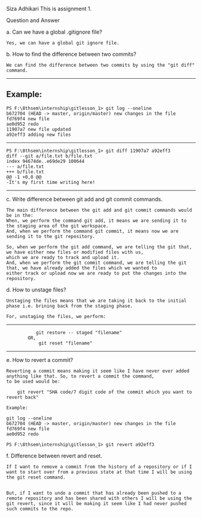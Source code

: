 Siza Adhikari 
This is assignment 1.


Question and Answer 

a. Can we have a global .gitignore file?

    Yes, we can have a global git ignore file.


b. How to find the difference between two commits?

    We can find the difference between two commits by using the "git diff" command. 

-----

  Example:
------
    PS F:\8thsem\internship\gitlesson_1> git log --oneline
    b672704 (HEAD -> master, origin/master) new changes in the file
    fd769f4 new file
    ae0d952 redo
    11907a7 new file updated
    a92eff3 adding new files
-------
    PS F:\8thsem\internship\gitlesson_1> git diff 11907a7 a92eff3
    diff --git a/file.txt b/file.txt
    index 94674de..e69de29 100644
    --- a/file.txt
    +++ b/file.txt
    @@ -1 +0,0 @@
    -It's my first time writing here! 
------

c. Write difference between git add and git commit commands.

    The main difference between the git add and git commit commands would be in the:
    When, we perform the command git add, it means we are sending it to the staging area of the git workspace. 
    And, when we perform the command git commit, it means now we are sending it to the git repository. 

    So, when we perform the git add command, we are telling the git that, we have either new files or modified files with us,
    which we are ready to track and upload it. 
    And, when we perform the git commit command, we are telling the git that, we have already added the files which we wanted to 
    either track or upload now we are ready to put the changes into the repository. 

 d. How to unstage files?

    Unstaging the files means that we are taking it back to the initial phase i.e. brining back from the staging phase.

    For, unstaging the files, we perform:
-----
               git restore -- staged "filename"
            OR,
                git reset "filename"
-----                

e. How to revert a commit?

    Reverting a commit means making it seem like I have never ever added anything like that. So, to revert a commit the command,
    to be used would be:

        git revert "SHA code/7 digit code of the commit which you want to revert back"

    Example:

    git log --oneline
    b672704 (HEAD -> master, origin/master) new changes in the file
    fd769f4 new file
    ae0d952 redo

    PS F:\8thsem\internship\gitlesson_1> git revert a92eff3


f. Difference between revert and reset.

    If I want to remove a commit from the history of a repository or if I want to start over from a previous state at that time I will be using the git reset command.


    But, if I want to undo a commit that has already been pushed to a remote repository and has been shared with others I will be using the git revert, since it will be making it seem like I had never pushed such commits to the repo.







